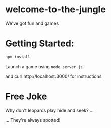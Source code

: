 # welcome-to-the-jungle
We've got fun and games

# Getting Started:
```npm install```

Launch a game using
```node server.js```

and curl http://localhost:3000/ for instructions

# Free Joke
Why don't leopards play hide and seek? ...

... They're always spotted! 

